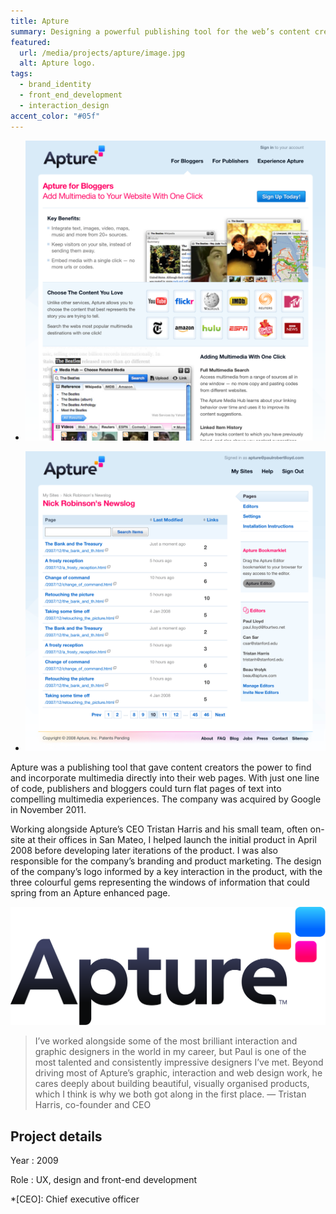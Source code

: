 ```yaml
---
title: Apture
summary: Designing a powerful publishing tool for the web’s content creators.
featured:
  url: /media/projects/apture/image.jpg
  alt: Apture logo.
tags:
  - brand_identity
  - front_end_development
  - interaction_design
accent_color: "#05f"
---
```


- ![Product marketing page.](/media/projects/apture/bloggers.png#screenshot)

- ![Site administration page.](/media/projects/apture/admin.png#screenshot)

Apture was a publishing tool that gave content creators the power to find and incorporate multimedia directly into their web pages. With just one line of code, publishers and bloggers could turn flat pages of text into compelling multimedia experiences. The company was acquired by Google in November 2011.

Working alongside Apture’s CEO Tristan Harris and his small team, often on-site at their offices in San Mateo, I helped launch the initial product in April 2008 before developing later iterations of the product. I was also responsible for the company’s branding and product marketing. The design of the company’s logo informed by a key interaction in the product, with the three colourful gems representing the windows of information that could spring from an Apture enhanced page.

![The Apture logo.](/media/projects/apture/logo.svg "The Apture logo.")

> I’ve worked alongside some of the most brilliant interaction and graphic designers in the world in my career, but Paul is one of the most talented and consistently impressive designers I’ve met. Beyond driving most of Apture’s graphic, interaction and web design work, he cares deeply about building beautiful, visually organised products, which I think is why we both got along in the first place.
> — Tristan Harris, co-founder and CEO

## Project details

Year
: 2009

Role
: UX, design and front-end development

*[CEO]: Chief executive officer
